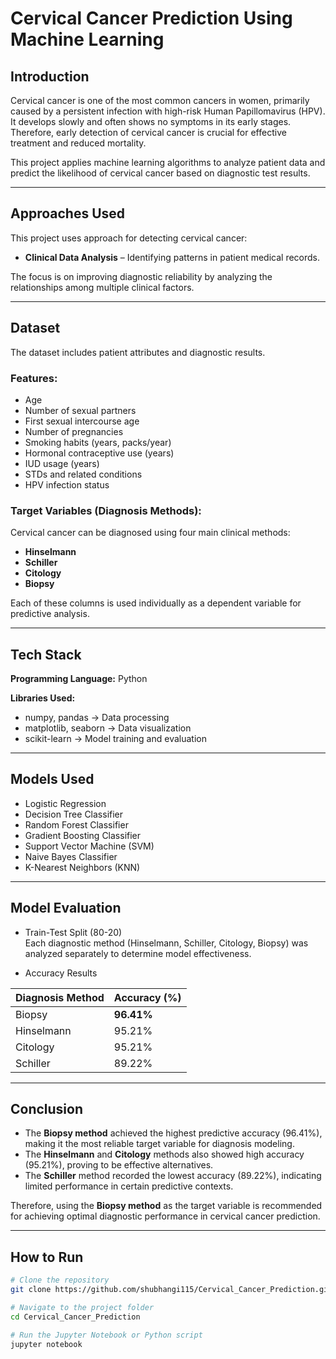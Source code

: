 # Cervical Cancer Prediction Using Machine Learning

## Introduction
Cervical cancer is one of the most common cancers in women, primarily caused by a persistent infection with high-risk Human Papillomavirus (HPV).  
It develops slowly and often shows no symptoms in its early stages. Therefore, early detection of cervical cancer is crucial for effective treatment and reduced mortality.

This project applies machine learning algorithms to analyze patient data and predict the likelihood of cervical cancer based on diagnostic test results.

---

## Approaches Used
This project uses approach for detecting cervical cancer:

* **Clinical Data Analysis** – Identifying patterns in patient medical records.

The focus is on improving diagnostic reliability by analyzing the relationships among multiple clinical factors.

---

## Dataset

The dataset includes patient attributes and diagnostic results.

### Features:
- Age  
- Number of sexual partners  
- First sexual intercourse age  
- Number of pregnancies  
- Smoking habits (years, packs/year)  
- Hormonal contraceptive use (years)  
- IUD usage (years)  
- STDs and related conditions  
- HPV infection status  

### Target Variables (Diagnosis Methods):
Cervical cancer can be diagnosed using four main clinical methods:
- **Hinselmann**  
- **Schiller**  
- **Citology**  
- **Biopsy**

Each of these columns is used individually as a dependent variable for predictive analysis.

---

## Tech Stack

**Programming Language:** Python  

**Libraries Used:**
- numpy, pandas → Data processing  
- matplotlib, seaborn → Data visualization  
- scikit-learn → Model training and evaluation

---

## Models Used
- Logistic Regression  
- Decision Tree Classifier  
- Random Forest Classifier  
- Gradient Boosting Classifier  
- Support Vector Machine (SVM)  
- Naive Bayes Classifier  
- K-Nearest Neighbors (KNN)  

---

## Model Evaluation

- Train-Test Split (80-20)   
Each diagnostic method (Hinselmann, Schiller, Citology, Biopsy) was analyzed separately to determine model effectiveness.

- Accuracy Results

| Diagnosis Method | Accuracy (%) |
|------------------|--------------|
| Biopsy           | **96.41%**   |
| Hinselmann       | 95.21%       |
| Citology         | 95.21%       |
| Schiller         | 89.22%       |

---

## Conclusion
- The **Biopsy method** achieved the highest predictive accuracy (96.41%), making it the most reliable target variable for diagnosis modeling.  
- The **Hinselmann** and **Citology** methods also showed high accuracy (95.21%), proving to be effective alternatives.  
- The **Schiller** method recorded the lowest accuracy (89.22%), indicating limited performance in certain predictive contexts.  

Therefore, using the **Biopsy method** as the target variable is recommended for achieving optimal diagnostic performance in cervical cancer prediction.

---

## How to Run

```bash
# Clone the repository
git clone https://github.com/shubhangi115/Cervical_Cancer_Prediction.git

# Navigate to the project folder
cd Cervical_Cancer_Prediction

# Run the Jupyter Notebook or Python script
jupyter notebook
